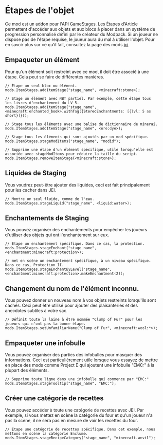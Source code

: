 # Étapes de l'objet

Ce mod est un addon pour l'API [GameStages](https://minecraft.curseforge.com/projects/game-stages). Les Étapes d'Article permettent d'accéder aux objets et aux blocs à placer dans un système de progression personnalisé défini par le créateur du Modpack. Si un joueur ne dispose pas de l'étape requise, le joueur aura du mal à utiliser l'objet. Pour en savoir plus sur ce qu'il fait, consultez la page des mods [ici](https://minecraft.curseforge.com/projects/item-stages)

## Empaqueter un élément

Pour qu'un élément soit restreint avec ce mod, il doit être associé à une étape. Cela peut se faire de différentes manières.

```zenscript
// Étape un seul bloc ou élément. 
mods.ItemStages.addItemStage("stage_name", <minecraft:stone>);

// Stage un élément avec NBT partiel. Par exemple, cette étape tous les livres d'enchantement du LV 5.
mods.ItemStages.addItemStage("stage_name", <minecraft:enchanted_book>.withTag({StoredEnchantments: [{lvl: 5 as short}]}));

// Stage tous les éléments avec une balise de dictionnaire de minerai.
mods.ItemStages.addItemStage("stage_name", <ore:dye>);

// Stage tous les éléments qui sont ajoutés par un mod spécifique.
mods.ItemStages.stageModItems("stage_name", "modid");

// Supprime une étape d'un élément spécifique, utile lorsqu'elle est associée avec stageModItems pour réduire la taille du script.
mods.ItemStages.removeItemStage(<minecraft:stone>);
```

## Liquides de Staging

Vous voudrez peut-être ajouter des liquides, ceci est fait principalement pour les cacher dans JEI.

```zenscript
// Montre un seul fluide, comme de l'eau.
mods.ItemStages.stageLiquid("stage_name", <liquid:water>);
```

## Enchantements de Staging

Vous pouvez organiser des enchantements pour empêcher les joueurs d'utiliser des objets qui ont l'enchantement sur eux.

```zenscript
// Étape un enchantement spécifique. Dans ce cas, la protection.
mods.ItemStages.stageEnchant("stage_name", <enchantment:minecraft:protection>);

// met en scène un enchantement spécifique, à un niveau spécifique. Dans ce cas, Protection II.
mods.ItemStages.stageEnchantByLevel("stage_name", <enchantment:minecraft:protection>.makeEnchantment(2));
```

## Changement du nom de l'élément inconnu.

Vous pouvez donner un nouveau nom à vos objets restreints lorsqu'ils sont cachés. Ceci peut être utilisé pour ajouter des plaisanteries et des anecdotes subtiles à votre sac.

```zenscript
// Définit toute la laine à être nommée "Clump of Fur" pour les joueurs qui n'ont pas la bonne étape.
mods.ItemStages.setUnfamiliarName("Clump of Fur", <minecraft:wool:*>);
```

## Empaqueter une infobulle

Vous pouvez organiser des parties des infobulles pour masquer des informations. Ceci est particulièrement utile lorsque vous essayez de mettre en place des mods comme Project E qui ajoutent une infobulle "EMC:" à la plupart des éléments.

```zenscript
// Supprime toute ligne dans une infobulle qui commence par "EMC:"
mods.ItemStages.stageTooltip("stage_name", "EMC:");
```

## Créer une catégorie de recettes

Vous pouvez accéder à toute une catégorie de recettes avec JEI. Par exemple, si vous mettez en scène la catégorie du four et qu'un joueur n'a pas la scène, il ne sera pas en mesure de voir les recettes du four.

```zenscript
// Étape une catégorie de recettes spécifique. Dans cet exemple, nous mettons en scène la catégorie Enclume.
mods.ItemStages.stageRecipeCategory("stage_name", "minecraft.anvil");
```